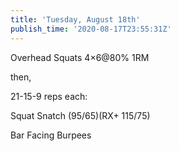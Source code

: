 ```yaml
---
title: 'Tuesday, August 18th'
publish_time: '2020-08-17T23:55:31Z'
---
```


Overhead Squats 4×6\@80% 1RM

then,

21-15-9 reps each:

Squat Snatch (95/65)(RX+ 115/75)

Bar Facing Burpees

 
